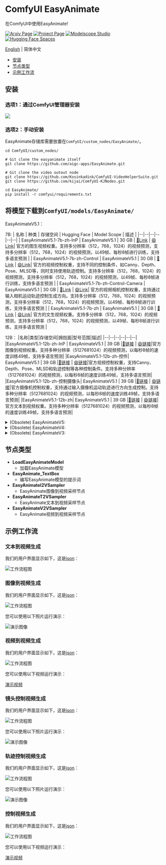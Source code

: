 # ComfyUI EasyAnimate
在ComfyUI中使用EasyAnimate!

[![Arxiv Page](https://img.shields.io/badge/Arxiv-Page-red)](https://arxiv.org/abs/2405.18991)
[![Project Page](https://img.shields.io/badge/Project-Website-green)](https://easyanimate.github.io/)
[![Modelscope Studio](https://img.shields.io/badge/Modelscope-Studio-blue)](https://modelscope.cn/studios/PAI/EasyAnimate/summary)
[![Hugging Face Spaces](https://img.shields.io/badge/%F0%9F%A4%97%20Hugging%20Face-Spaces-yellow)](https://huggingface.co/spaces/alibaba-pai/EasyAnimate)

[English](./README.md) | 简体中文

- [安装](#安装)
- [节点类型](#节点类型)
- [示例工作流](#示例工作流)
  
## 安装
### 选项1：通过ComfyUI管理器安装
![](https://pai-aigc-photog.oss-cn-hangzhou.aliyuncs.com/easyanimate/asset/v5.1/ComfyUI_Manager.jpg)

### 选项2：手动安装
EasyAnimate存储库需要放置在`ComfyUI/custom_nodes/EasyAnimate/`。

```
cd ComfyUI/custom_nodes/

# Git clone the easyanimate itself
git clone https://github.com/aigc-apps/EasyAnimate.git

# Git clone the video outout node
git clone https://github.com/Kosinkadink/ComfyUI-VideoHelperSuite.git
git clone https://github.com/kijai/ComfyUI-KJNodes.git

cd EasyAnimate/
pip install -r comfyui/requirements.txt
```

## 将模型下载到`ComfyUI/models/EasyAnimate/`

EasyAnimateV5.1：

7B:
| 名称 | 种类 | 存储空间 | Hugging Face | Model Scope | 描述 |
|--|--|--|--|--|--|
| EasyAnimateV5.1-7b-zh-InP | EasyAnimateV5.1 | 30 GB | [🤗Link](https://huggingface.co/alibaba-pai/EasyAnimateV5.1-7b-zh-InP) | [😄Link](https://modelscope.cn/models/PAI/EasyAnimateV5.1-7b-zh-InP)| 官方的图生视频权重。支持多分辨率（512，768，1024）的视频预测，支持多分辨率（512，768，1024）的视频预测，以49帧、每秒8帧进行训练，支持多语言预测 |
| EasyAnimateV5.1-7b-zh-Control | EasyAnimateV5.1 | 30 GB | [🤗Link](https://huggingface.co/alibaba-pai/EasyAnimateV5.1-7b-zh-Control) | [😄Link](https://modelscope.cn/models/PAI/EasyAnimateV5.1-7b-zh-Control)| 官方的视频控制权重，支持不同的控制条件，如Canny、Depth、Pose、MLSD等，同时支持使用轨迹控制。支持多分辨率（512，768，1024）的视频预测，支持多分辨率（512，768，1024）的视频预测，以49帧、每秒8帧进行训练，支持多语言预测 |
| EasyAnimateV5.1-7b-zh-Control-Camera | EasyAnimateV5.1 | 30 GB | [🤗Link](https://huggingface.co/alibaba-pai/EasyAnimateV5.1-7b-zh-Control-Camera) | [😄Link](https://modelscope.cn/models/PAI/EasyAnimateV5.1-7b-zh-Control-Camera)| 官方的视频相机控制权重，支持通过输入相机运动轨迹控制生成方向。支持多分辨率（512，768，1024）的视频预测，支持多分辨率（512，768，1024）的视频预测，以49帧、每秒8帧进行训练，支持多语言预测 |
| EasyAnimateV5.1-7b-zh | EasyAnimateV5.1 | 30 GB | [🤗Link](https://huggingface.co/alibaba-pai/EasyAnimateV5.1-7b-zh) | [😄Link](https://modelscope.cn/models/PAI/EasyAnimateV5.1-7b-zh)| 官方的文生视频权重。支持多分辨率（512，768，1024）的视频预测，支持多分辨率（512，768，1024）的视频预测，以49帧、每秒8帧进行训练，支持多语言预测 |

12B：
|名称|类型|存储空间|拥抱面|型号范围|描述|
|--|--|--|--|--|--|
|EasyAnimateV5.1-12b-zh-InP | EasyAnimateV5.1 | 39 GB |[🤗链接](https://huggingface.co/alibaba-pai/EasyAnimateV5.1-12b-zh-InP) | [😄链接](https://modelscope.cn/models/PAI/EasyAnimateV5.1-12b-zh-InP)|官方图像到视频权重。支持多种分辨率（5127681024）的视频预测，以每秒8帧的速度训练49帧，支持多语言预测|
|EasyAnimateV5.1-12b-zh-控件| EasyAnimateV5.1 | 39 GB |[🤗链接](https://huggingface.co/alibaba-pai/EasyAnimateV5.1-12b-zh-Control) | [😄链接](https://modelscope.cn/models/PAI/EasyAnimateV5.1-12b-zh-Control)|官方视频控制权重，支持Canny、Depth、Pose、MLSD和轨迹控制等各种控制条件。支持多种分辨率（5127681024）的视频预测，以每秒8帧的速度训练49帧，支持多语言预测|
|EasyAnimateV5.1-12b-zh-控制摄像头| EasyAnimateV5.1 | 39 GB |[🤗链接](https://huggingface.co/alibaba-pai/EasyAnimateV5.1-12b-zh-Control-Camera) | [😄链接](https://modelscope.cn/models/PAI/EasyAnimateV5.1-12b-zh-Control-Camera)|官方摄像机控制权重，支持通过输入摄像机运动轨迹进行方向生成控制。支持多种分辨率（5127681024）的视频预测，以每秒8帧的速度训练49帧，支持多语言预测|
|EasyAnimateV5.1-12b-zh| EasyAnimateV5.1 | 39 GB |[🤗链接](https://huggingface.co/alibaba-pai/EasyAnimateV5.1-12b-zh) | [😄链接](https://modelscope.cn/models/PAI/EasyAnimateV5.1-12b-zh)|官方文本到视频权重。支持多种分辨率（5127681024）的视频预测，以每秒8帧的速度训练49帧，支持多语言预测|

<details>
  <summary>(Obsolete) EasyAnimateV5:</summary>

7B:
| 名称 | 种类 | 存储空间 | Hugging Face | Model Scope | 描述 |
|--|--|--|--|--|--|
| EasyAnimateV5-7b-zh-InP | EasyAnimateV5 | 22 GB | [🤗Link](https://huggingface.co/alibaba-pai/EasyAnimateV5-7b-zh-InP) | [😄Link](https://modelscope.cn/models/PAI/EasyAnimateV5-7b-zh-InP)| 官方的7B图生视频权重。支持多分辨率（512，768，1024）的视频预测，支持多分辨率（512，768，1024）的视频预测，以49帧、每秒8帧进行训练，支持中文与英文双语预测 |
| EasyAnimateV5-7b-zh | EasyAnimateV5 | 22 GB | [🤗Link](https://huggingface.co/alibaba-pai/EasyAnimateV5-7b-zh) | [😄Link](https://modelscope.cn/models/PAI/EasyAnimateV5-12b-zh)| 官方的7B文生视频权重。可用于进行下游任务的fientune。支持多分辨率（512，768，1024）的视频预测，支持多分辨率（512，768，1024）的视频预测，以49帧、每秒8帧进行训练，支持中文与英文双语预测 |
| EasyAnimateV5-Reward-LoRAs | EasyAnimateV5 | - | [🤗Link](https://huggingface.co/alibaba-pai/EasyAnimateV5-Reward-LoRAs) | [😄Link](https://modelscope.cn/models/PAI/EasyAnimateV5-Reward-LoRAs) | 通过奖励反向传播技术，优化了EasyAnimateV5-12b生成的视频，以更好地匹配人类偏好｜

12B:
| 名称 | 种类 | 存储空间 | Hugging Face | Model Scope | 描述 |
|--|--|--|--|--|--|
| EasyAnimateV5-12b-zh-InP | EasyAnimateV5 | 34 GB | [🤗Link](https://huggingface.co/alibaba-pai/EasyAnimateV5-12b-zh-InP) | [😄Link](https://modelscope.cn/models/PAI/EasyAnimateV5-12b-zh-InP)| 官方的图生视频权重。支持多分辨率（512，768，1024）的视频预测，支持多分辨率（512，768，1024）的视频预测，以49帧、每秒8帧进行训练，支持中文与英文双语预测 |
| EasyAnimateV5-12b-zh-Control | EasyAnimateV5 | 34 GB | [🤗Link](https://huggingface.co/alibaba-pai/EasyAnimateV5-12b-zh-Control) | [😄Link](https://modelscope.cn/models/PAI/EasyAnimateV5-12b-zh-Control)| 官方的视频控制权重，支持不同的控制条件，如Canny、Depth、Pose、MLSD等。支持多分辨率（512，768，1024）的视频预测，支持多分辨率（512，768，1024）的视频预测，以49帧、每秒8帧进行训练，支持中文与英文双语预测 |
| EasyAnimateV5-12b-zh | EasyAnimateV5 | 34 GB | [🤗Link](https://huggingface.co/alibaba-pai/EasyAnimateV5-12b-zh) | [😄Link](https://modelscope.cn/models/PAI/EasyAnimateV5-12b-zh)| 官方的文生视频权重。可用于进行下游任务的fientune。支持多分辨率（512，768，1024）的视频预测，支持多分辨率（512，768，1024）的视频预测，以49帧、每秒8帧进行训练，支持中文与英文双语预测 |
| EasyAnimateV5-Reward-LoRAs | EasyAnimateV5 | - | [🤗Link](https://huggingface.co/alibaba-pai/EasyAnimateV5-Reward-LoRAs) | [😄Link](https://modelscope.cn/models/PAI/EasyAnimateV5-Reward-LoRAs) | 通过奖励反向传播技术，优化了EasyAnimateV5-12b生成的视频，以更好地匹配人类偏好｜
</details>

<details>
  <summary>(Obsolete) EasyAnimateV4:</summary>

| 名称 | 种类 | 存储空间 | Hugging Face | Model Scope | 描述 |
|--|--|--|--|--|--|
| EasyAnimateV4-XL-2-InP | EasyAnimateV4 | 解压前 8.9 GB / 解压后 14.0 GB | [🤗Link](https://huggingface.co/alibaba-pai/EasyAnimateV4-XL-2-InP)| [😄Link](https://modelscope.cn/models/PAI/EasyAnimateV4-XL-2-InP)| 官方的图生视频权重。支持多分辨率（512，768，1024，1280）的视频预测，以144帧、每秒24帧进行训练 |
</details>

<details>
  <summary>(Obsolete) EasyAnimateV3:</summary>

| 名称 | 种类 | 存储空间 | Hugging Face | Model Scope | 描述 |
|--|--|--|--|--|--|
| EasyAnimateV3-XL-2-InP-512x512 | EasyAnimateV3 | 18.2GB| [🤗Link](https://huggingface.co/alibaba-pai/EasyAnimateV3-XL-2-InP-512x512)| [😄Link](https://modelscope.cn/models/PAI/EasyAnimateV3-XL-2-InP-512x512)| 官方的512x512分辨率的图生视频权重。以144帧、每秒24帧进行训练 |
| EasyAnimateV3-XL-2-InP-768x768 | EasyAnimateV3 | 18.2GB | [🤗Link](https://huggingface.co/alibaba-pai/EasyAnimateV3-XL-2-InP-768x768) | [😄Link](https://modelscope.cn/models/PAI/EasyAnimateV3-XL-2-InP-768x768)| 官方的768x768分辨率的图生视频权重。以144帧、每秒24帧进行训练 |
| EasyAnimateV3-XL-2-InP-960x960 | EasyAnimateV3 | 18.2GB | [🤗Link](https://huggingface.co/alibaba-pai/EasyAnimateV3-XL-2-InP-960x960) | [😄Link](https://modelscope.cn/models/PAI/EasyAnimateV3-XL-2-InP-960x960)| 官方的960x960（720P）分辨率的图生视频权重。以144帧、每秒24帧进行训练 |
</details>

## 节点类型
- **LoadEasyAnimateModel**
    - 加载EasyAnimate模型
- **EasyAnimate_TextBox**
    - 编写EasyAnimate模型的提示词
- **EasyAnimateI2VSampler**
    - EasyAnimate图像到视频采样节点
- **EasyAnimateT2VSampler**
    - EasyAnimate文本到视频采样节点
- **EasyAnimateV2VSampler**
    - EasyAnimate视频到视频采样节点

## 示例工作流

### 文本到视频生成
我们的用户界面显示如下，这是[json](https://pai-aigc-photog.oss-cn-hangzhou.aliyuncs.com/easyanimate/asset/v5.1/easyanimatev5.1_workflow_t2v.json)：

![工作流程图](https://pai-aigc-photog.oss-cn-hangzhou.aliyuncs.com/easyanimate/asset/v5.1/easyanimatev5.1_workflow_t2v.jpg)

### 图像到视频生成
我们的用户界面显示如下，这是[json](https://pai-aigc-photog.oss-cn-hangzhou.aliyuncs.com/easyanimate/asset/v5.1/easyanimatev5.1_workflow_i2v.json)：

![工作流程图](https://pai-aigc-photog.oss-cn-hangzhou.aliyuncs.com/easyanimate/asset/v5.1/easyanimatev5.1_workflow_i2v.jpg)

您可以使用以下照片运行演示：

![演示图像](https://pai-aigc-photog.oss-cn-hangzhou.aliyuncs.com/cogvideox_fun/asset/v1/firework.png)

### 视频到视频生成
我们的用户界面显示如下，这是[json](https://pai-aigc-photog.oss-cn-hangzhou.aliyuncs.com/easyanimate/asset/v5.1/easyanimatev5.1_workflow_v2v.json)：

![工作流程图](https://pai-aigc-photog.oss-cn-hangzhou.aliyuncs.com/easyanimate/asset/v5.1/easyanimatev5.1_workflow_v2v.jpg)

您可以使用以下视频运行演示：

[演示视频](https://pai-aigc-photog.oss-cn-hangzhou.aliyuncs.com/cogvideox_fun/asset/v1/play_guitar.mp4)

### 镜头控制视频生成
我们的用户界面显示如下，这是[json](https://pai-aigc-photog.oss-cn-hangzhou.aliyuncs.com/easyanimate/asset/v5.1/easyanimatev5.1_workflow_control_camera.json)：

![工作流程图](https://pai-aigc-photog.oss-cn-hangzhou.aliyuncs.com/easyanimate/asset/v5.1/easyanimatev5.1_workflow_control_camera.jpg)

您可以使用以下照片运行演示：

![演示图像](https://pai-aigc-photog.oss-cn-hangzhou.aliyuncs.com/cogvideox_fun/asset/v1/firework.png)

### 轨迹控制视频生成
我们的用户界面显示如下，这是[json](https://pai-aigc-photog.oss-cn-hangzhou.aliyuncs.com/easyanimate/asset/v5.1/easyanimatev5.1_workflow_control_trajectory.json)：

![工作流程图](https://pai-aigc-photog.oss-cn-hangzhou.aliyuncs.com/easyanimate/asset/v5.1/easyanimatev5.1_workflow_control_trajectory.jpg)

您可以使用以下照片运行演示：

![演示图像](https://pai-aigc-photog.oss-cn-hangzhou.aliyuncs.com/easyanimate/asset/v5.1/dog.png)

### 控制视频生成
我们的用户界面显示如下，这是[json](https://pai-aigc-photog.oss-cn-hangzhou.aliyuncs.com/easyanimate/asset/v5/easyanimatev5.1_workflow_v2v_control.json)：

![工作流程图](https://pai-aigc-photog.oss-cn-hangzhou.aliyuncs.com/easyanimate/asset/v5.1/easyanimatev5.1_workflow_v2v_control.jpg)

您可以使用以下视频运行演示：

[演示视频](https://pai-aigc-photog.oss-cn-hangzhou.aliyuncs.com/cogvideox_fun/asset/v1.1/pose.mp4)